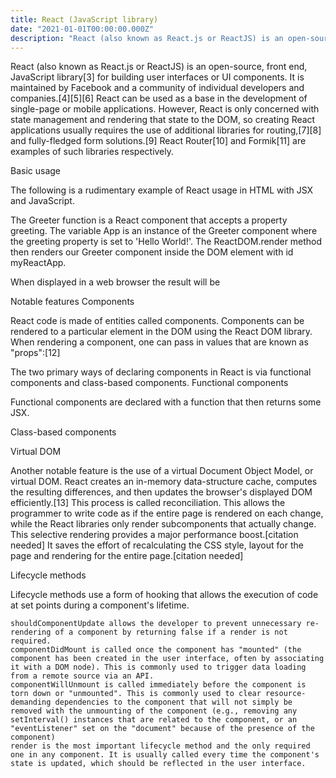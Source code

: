 ```yaml
---
title: React (JavaScript library)
date: "2021-01-01T00:00:00.000Z"
description: "React (also known as React.js or ReactJS) is an open-source, front end, JavaScript library[3] for building user interfaces or UI components."
---
```


React (also known as React.js or ReactJS) is an open-source, front end, JavaScript library[3] for building user interfaces or UI components. It is maintained by Facebook and a community of individual developers and companies.[4][5][6] React can be used as a base in the development of single-page or mobile applications. However, React is only concerned with state management and rendering that state to the DOM, so creating React applications usually requires the use of additional libraries for routing,[7][8] and fully-fledged form solutions.[9] React Router[10] and Formik[11] are examples of such libraries respectively.

Basic usage

The following is a rudimentary example of React usage in HTML with JSX and JavaScript.

The Greeter function is a React component that accepts a property greeting. The variable App is an instance of the Greeter component where the greeting property is set to 'Hello World!'. The ReactDOM.render method then renders our Greeter component inside the DOM element with id myReactApp.

When displayed in a web browser the result will be

Notable features
Components

React code is made of entities called components. Components can be rendered to a particular element in the DOM using the React DOM library. When rendering a component, one can pass in values that are known as "props":[12]

The two primary ways of declaring components in React is via functional components and class-based components.
Functional components

Functional components are declared with a function that then returns some JSX.

Class-based components

Virtual DOM

Another notable feature is the use of a virtual Document Object Model, or virtual DOM. React creates an in-memory data-structure cache, computes the resulting differences, and then updates the browser's displayed DOM efficiently.[13] This process is called reconciliation. This allows the programmer to write code as if the entire page is rendered on each change, while the React libraries only render subcomponents that actually change. This selective rendering provides a major performance boost.[citation needed] It saves the effort of recalculating the CSS style, layout for the page and rendering for the entire page.[citation needed]

Lifecycle methods

Lifecycle methods use a form of hooking that allows the execution of code at set points during a component's lifetime.

    shouldComponentUpdate allows the developer to prevent unnecessary re-rendering of a component by returning false if a render is not required.
    componentDidMount is called once the component has "mounted" (the component has been created in the user interface, often by associating it with a DOM node). This is commonly used to trigger data loading from a remote source via an API.
    componentWillUnmount is called immediately before the component is torn down or "unmounted". This is commonly used to clear resource-demanding dependencies to the component that will not simply be removed with the unmounting of the component (e.g., removing any setInterval() instances that are related to the component, or an "eventListener" set on the "document" because of the presence of the component)
    render is the most important lifecycle method and the only required one in any component. It is usually called every time the component's state is updated, which should be reflected in the user interface.
